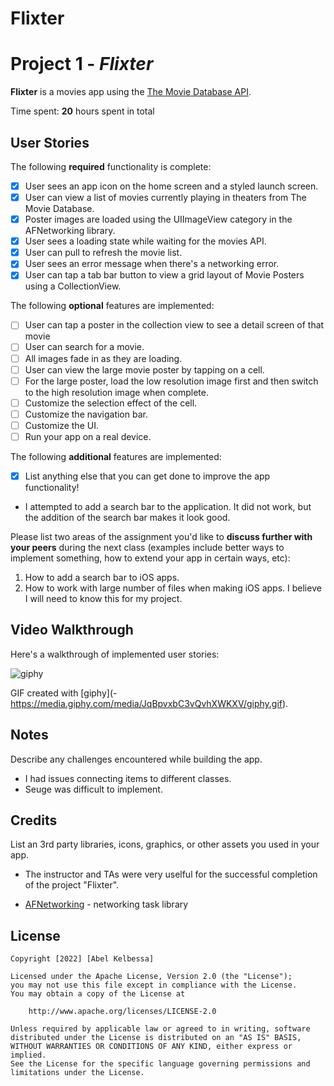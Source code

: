# Flixter
# Project 1 - *Flixter*

**Flixter** is a movies app using the [The Movie Database API](http://docs.themoviedb.apiary.io/#).

Time spent: **20** hours spent in total

## User Stories

The following **required** functionality is complete:

- [X] User sees an app icon on the home screen and a styled launch screen.
- [X] User can view a list of movies currently playing in theaters from The Movie Database.
- [X] Poster images are loaded using the UIImageView category in the AFNetworking library.
- [X] User sees a loading state while waiting for the movies API.
- [X] User can pull to refresh the movie list.
- [X] User sees an error message when there's a networking error.
- [X] User can tap a tab bar button to view a grid layout of Movie Posters using a CollectionView.

The following **optional** features are implemented:

- [ ] User can tap a poster in the collection view to see a detail screen of that movie
- [ ] User can search for a movie.
- [ ] All images fade in as they are loading.
- [ ] User can view the large movie poster by tapping on a cell.
- [ ] For the large poster, load the low resolution image first and then switch to the high resolution image when complete.
- [ ] Customize the selection effect of the cell.
- [ ] Customize the navigation bar.
- [ ] Customize the UI.
- [ ] Run your app on a real device.

The following **additional** features are implemented:

- [X] List anything else that you can get done to improve the app functionality!
- I attempted to add a search bar to the application. It did not work, but the addition of the search bar makes it look good. 

Please list two areas of the assignment you'd like to **discuss further with your peers** during the next class (examples include better ways to implement something, how to extend your app in certain ways, etc):

1. How to add a search bar to iOS apps.
2. How to work with large number of files when making iOS apps. I believe I will need to know this for my project.

## Video Walkthrough

Here's a walkthrough of implemented user stories:

![giphy](https://user-images.githubusercontent.com/96321082/174454638-12960d2c-5941-42b2-b363-918c6331f39b.gif)

GIF created with [giphy](- https://media.giphy.com/media/JqBpvxbC3vQvhXWKXV/giphy.gif).

## Notes

Describe any challenges encountered while building the app.
- I had issues connecting items to different classes.
- Seuge was difficult to implement. 

## Credits

List an 3rd party libraries, icons, graphics, or other assets you used in your app.
- The instructor and TAs were very uselful for the successful completion of the project "Flixter".

- [AFNetworking](https://github.com/AFNetworking/AFNetworking) - networking task library

## License

    Copyright [2022] [Abel Kelbessa]

    Licensed under the Apache License, Version 2.0 (the "License");
    you may not use this file except in compliance with the License.
    You may obtain a copy of the License at

        http://www.apache.org/licenses/LICENSE-2.0

    Unless required by applicable law or agreed to in writing, software
    distributed under the License is distributed on an "AS IS" BASIS,
    WITHOUT WARRANTIES OR CONDITIONS OF ANY KIND, either express or implied.
    See the License for the specific language governing permissions and
    limitations under the License.
